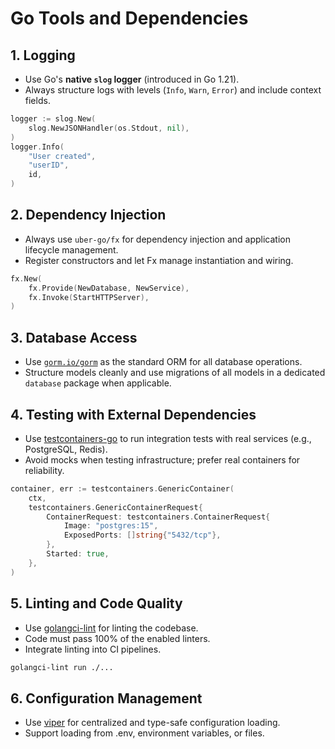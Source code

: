 # Go Tools and Dependencies

## 1. Logging
- Use Go's **native `slog` logger** (introduced in Go 1.21).
- Always structure logs with levels (`Info`, `Warn`, `Error`) and include context fields.

```go
logger := slog.New(
    slog.NewJSONHandler(os.Stdout, nil),
)
logger.Info(
    "User created",
    "userID",
    id,
)
```

## 2. Dependency Injection
- Always use `uber-go/fx` for dependency injection and application lifecycle management.
- Register constructors and let Fx manage instantiation and wiring.

```go
fx.New(
    fx.Provide(NewDatabase, NewService),
    fx.Invoke(StartHTTPServer),
)
```

## 3. Database Access
- Use [`gorm.io/gorm`](https://gorm.io/) as the standard ORM for all database operations.
- Structure models cleanly and use migrations of all models in a dedicated `database` package when applicable.

## 4. Testing with External Dependencies
- Use [testcontainers-go](https://github.com/testcontainers/testcontainers-go) to run integration tests with real services (e.g., PostgreSQL, Redis).
- Avoid mocks when testing infrastructure; prefer real containers for reliability.

```go
container, err := testcontainers.GenericContainer(
    ctx,
    testcontainers.GenericContainerRequest{
        ContainerRequest: testcontainers.ContainerRequest{
            Image: "postgres:15",
            ExposedPorts: []string{"5432/tcp"},
        },
        Started: true,
    },
)
```

## 5. Linting and Code Quality
- Use [golangci-lint](https://golangci-lint.run/) for linting the codebase.
- Code must pass 100% of the enabled linters.
- Integrate linting into CI pipelines.

```bash
golangci-lint run ./...
```

## 6. Configuration Management
- Use [viper](https://github.com/spf13/viper) for centralized and type-safe configuration loading.
- Support loading from .env, environment variables, or files.